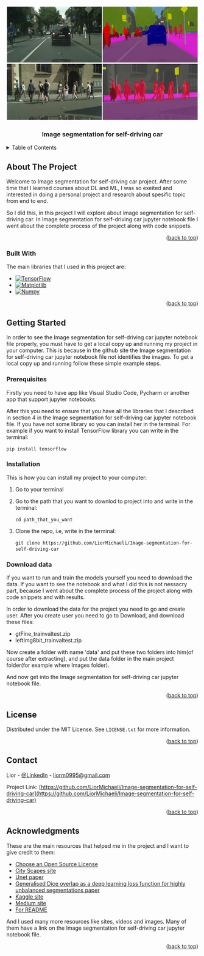 <!-- Improved compatibility of back to top link: See: https://github.com/othneildrew/Best-README-Template/pull/73 -->
<a name="readme-top"></a>
<!--
*** Thanks for checking out the Best-README-Template. If you have a suggestion
*** that would make this better, please fork the repo and create a pull request
*** or simply open an issue with the tag "enhancement".
*** Don't forget to give the project a star!
*** Thanks again! Now go create something AMAZING! :D
-->


<!-- PROJECT LOGO -->
<br />
<div align="center">
  <a href="https://github.com/LiorMichaeli/Image-segmentation-for-self-driving-car">
    <img src="Images/semantic segmentation.webp" alt="Logo" width="600" height="300">
  </a>
  <h3 align="center">Image segmentation for self-driving car</h3>
</div>



<!-- TABLE OF CONTENTS -->
<details>
  <summary>Table of Contents</summary>
  <ol>
    <li>
      <a href="#about-the-project">About The Project</a>
      <ul>
        <li><a href="#built-with">Built With</a></li>
      </ul>
    </li>
    <li>
      <a href="#getting-started">Getting Started</a>
      <ul>
        <li><a href="#prerequisites">Prerequisites</a></li>
        <li><a href="#installation">Installation</a></li>
        <li><a href="#Download-data">Download data</a></li>
      </ul>
    </li>
    <li><a href="#license">License</a></li>
    <li><a href="#contact">Contact</a></li>
    <li><a href="#acknowledgments">Acknowledgments</a></li>
  </ol>
</details>



<!-- ABOUT THE PROJECT -->
## About The Project

Welcome to Image segmentation for self-driving car project.
After some time that I learned courses about DL and ML, I was so exeited and interested in doing a personal project and research about spesific topic from end to end.

So I did this, in this project I will explore about image segmentation for self-driving car.
In Image segmentation for self-driving car jupyter notebook file I went about the complete process of the project along with code snippets.

<p align="right">(<a href="#readme-top">back to top</a>)</p>



### Built With

The main libraries that I used in this project are:

* [![TensorFlow][TensorFlow.js]][TensorFlow-url]
* [![Matplotlib][Matplotlib.js]][Matplotlib-url]
* [![Numpy][Numpy.js]][Numpy-url]

<p align="right">(<a href="#readme-top">back to top</a>)</p>



<!-- GETTING STARTED -->
## Getting Started

In order to see the Image segmentation for self-driving car jupyter notebook file properly, you must have to get a local copy up and running my project in your computer.
This is because in the github site the Image segmentation for self-driving car jupyter notebook file not identifies the images.
To get a local copy up and running follow these simple example steps.

### Prerequisites

Firstly you need to have app like Visual Studio Code, Pycharm or another app that support jupyter notebooks.

After this you need to ensure that you have all the libraries that I described in section 4 in the Image segmentation for self-driving car jupyter notebook file.
If you have not some library so you can install her in the terminal.
For example if you want to install TensorFlow library you can write in the terminal:

```
pip install tensorflow
```

### Installation

This is how you can install my project to your computer:

1. Go to your terminal

2. Go to the path that you want to downlod to project into and write in the terminal:
   ```
   cd path_that_you_want
   ```

3. Clone the repo, i.e, write in the terminal:
   ```
   git clone https://github.com/LiorMichaeli/Image-segmentation-for-self-driving-car
   ```

### Download data

If you want to run and train the models yourself you need to download the data.
If you want to see the notebook and what I did this is not nessacry part,
because I went about the complete process of the project along with code snippets and with results.

In order to download the data for the project you need to go and create user.
After you create user you need to go to Download, and download these files:
* gtFine_trainvaltest.zip
* leftImg8bit_trainvaltest.zip

Now create a folder with name 'data' and put these two folders into him(of course after extracting),
and put the data folder in the main project folder(for example where Images folder).


And now get into the Image segmentation for self-driving car jupyter notebook file.

<p align="right">(<a href="#readme-top">back to top</a>)</p>

<!-- LICENSE -->
## License

Distributed under the MIT License. See `LICENSE.txt` for more information.

<p align="right">(<a href="#readme-top">back to top</a>)</p>



<!-- CONTACT -->
## Contact

Lior - [@LinkedIn](https://www.linkedin.com/in/lior-michaeli-a558b529b/) - liorm0995@gmail.com

Project Link: [https://github.com/LiorMichaeli/Image-segmentation-for-self-driving-car](https://github.com/LiorMichaeli/Image-segmentation-for-self-driving-car)
<p align="right">(<a href="#readme-top">back to top</a>)</p>



<!-- ACKNOWLEDGMENTS -->
## Acknowledgments

These are the main resources that helped me in the project and I want to give credit to them:

* [Choose an Open Source License](https://choosealicense.com)
* [City Scapes site](https://www.cityscapes-dataset.com/dataset-overview/#features)
* [Unet paper](https://arxiv.org/pdf/1505.04597.pdf)
* [Generalised Dice overlap as a deep learning loss function for highly unbalanced segmentations paper](https://arxiv.org/pdf/1707.03237v3.pdf)
* [Kaggle site](https://www.kaggle.com/datasets)
* [Medium site](https://medium.com/)
* [For README](https://github.com/othneildrew/Best-README-Template/tree/master#readme-top)

And I used many more resources like sites, videos and images. Many of them have a link on the Image segmentation for self-driving car jupyter notebook file.
  
<p align="right">(<a href="#readme-top">back to top</a>)</p>



<!-- MARKDOWN LINKS & IMAGES -->
<!-- https://www.markdownguide.org/basic-syntax/#reference-style-links -->
[TensorFlow.js]: https://img.shields.io/badge/TensorFlow-FF6F00?style=for-the-badge&logo=tensorflow&logoColor=white
[TensorFlow-url]: https://www.tensorflow.org/?hl=he
[Matplotlib.js]: https://img.shields.io/badge/Matplotlib-3776AB?style=for-the-badge&logo=matplotlib&logoColor=white
[Matplotlib-url]: https://matplotlib.org/
[Numpy.js]: https://img.shields.io/badge/NumPy-013243?style=for-the-badge&logo=numpy&logoColor=white
[Numpy-url]: https://numpy.org/
